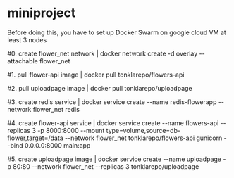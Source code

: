 # miniproject

Before doing this, you have to set up Docker Swarm on google cloud VM at least 3 nodes

#0. create flower_net network |
docker network create -d overlay --attachable flower_net 

#1. pull flower-api image |
docker pull tonklarepo/flowers-api

#2. pull uploadpage image |
docker pull tonklarepo/uploadpage

#3. create redis service |
docker service create --name redis-flowerapp --network flower_net redis 

#4. create flower-api service |
docker service create --name flowers-api --replicas 3 -p 8000:8000 --mount type=volume,source=db-flower,target=/data --network flower_net tonklarepo/flowers-api gunicorn --bind 0.0.0.0:8000 main:app

#5. create uploadpage image |
docker service create --name uploadpage -p 80:80 --network flower_net --replicas 3 tonklarepo/uploadpage
